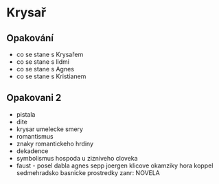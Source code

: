 # Krysař

## Opakování

- co se stane s Krysařem
- co se stane s lidmi
- co se stane s Agnes
- co se stane s Kristianem

## Opakovani 2

- pistala
- dite
- krysar
  umelecke smery
- romantismus
- znaky romantickeho hrdiny
- dekadence
- symbolismus
  hospoda u zizniveho cloveka
- faust - posel dabla
  agnes
  sepp joergen
  klicove okamziky
  hora koppel
  sedmehradsko
  basnicke prostredky
  zanr: NOVELA